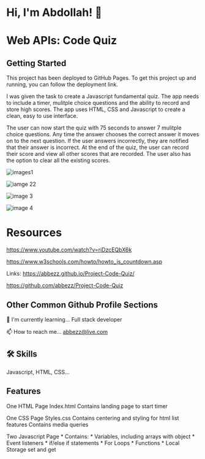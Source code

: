 # Hi, I'm Abdollah! 👋
# Web APIs: Code Quiz





## Getting Started 
This project has been deployed to GitHub Pages. To get this project up and running, you can follow the deployment link.

I was given the task to create a Javascript fundamental quiz. The app needs to include a timer, mulitple choice questions and the ability to record and store high scores. The app uses HTML, CSS and Javascript to create a clean, easy to use interface.

The user can now start the quiz with 75 seconds to answer 7 mulitple choice questions. Any time the answer chooses the correct answer it moves on to the next question. If the user answers incorrectly, they are notified that their answer is incorrect. At the end of the quiz, the user can record their score and view all other scores that are recorded. The user also has the option to clear all the existing scores.

![images1](https://user-images.githubusercontent.com/94430401/149682158-86d17317-059a-4085-826d-5e9f824b2094.png) 

![iamge 22](https://user-images.githubusercontent.com/94430401/149682161-319c653f-5815-403b-a900-5e8f534d9701.png)

![image 3](https://user-images.githubusercontent.com/94430401/149682164-f5140f3d-eb0e-43f0-883c-0b26a8cfe732.png)

![image 4](https://user-images.githubusercontent.com/94430401/149682165-487236f8-5e68-40b1-923f-98bf845df957.png)

# Resources

https://www.youtube.com/watch?v=riDzcEQbX6k

https://www.w3schools.com/howto/howto_js_countdown.asp



Links: https://abbezz.github.io/Project-Code-Quiz/

https://github.com/abbezz/Project-Code-Quiz

## Other Common Github Profile Sections


🧠 I'm currently learning... Full stack developer

📫 How to reach me... abbezz@live.com 




## 🛠 Skills
Javascript, HTML, CSS...


## Features
One HTML Page
Index.html
Contains landing page to start timer

One CSS Page
Styles.css
Contains centering and styling for html list features
Contains media queries

Two Javascript Page * Contains: * Variables, including arrays with object * Event listeners * if/else if statements * For Loops * Functions * Local Storage set and get
